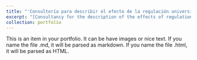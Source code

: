 ```yaml
---
title: "'Consultoría para describir el efecto de la regulación universitaria en la inserción laboral de los egresados en el Perú, según familias de carreras' with Fabiola Alba Vivar, and José Flor-Toro (2020) (in Spanish)"
excerpt: "[Consultancy for the description of the effects of regulation on college graduates’ employment, by major groups] – Available upon request"
collection: portfolio
---
```


This is an item in your portfolio. It can be have images or nice text. If you name the file .md, it will be parsed as markdown. If you name the file .html, it will be parsed as HTML. 
